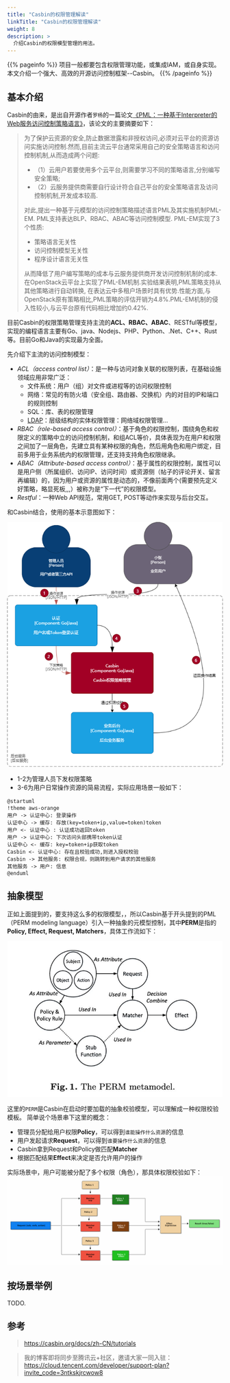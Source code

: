 ```yaml
---
title: "Casbin的权限管理解读"
linkTitle: "Casbin的权限管理解读"
weight: 8
description: >
  介绍Casbin的权限模型管理的用法。 
---
```


{{% pageinfo %}}
项目一般都要包含权限管理功能，或集成IAM，或自身实现。本文介绍一个强大、高效的开源访问控制框架--Casbin。
{{% /pageinfo %}}

## 基本介绍

Casbin的由来，是出自开源作者`罗杨`的一篇论文[《PML：一种基于Interpreter的Web服务访问控制策略语言》](https://arxiv.org/abs/1903.09756)，该论文的主要摘要如下：

> 为了保护云资源的安全,防止数据泄露和非授权访问,必须对云平台的资源访问实施访问控制.然而,目前主流云平台通常采用自己的安全策略语言和访问控制机制,从而造成两个问题:
> - （1）云用户若要使用多个云平台,则需要学习不同的策略语言,分别编写安全策略;
> - （2）云服务提供商需要自行设计符合自己平台的安全策略语言及访问控制机制,开发成本较高.
> 
> 对此,提出一种基于元模型的访问控制策略描述语言PML及其实施机制PML-EM. PML支持表达BLP、RBAC、ABAC等访问控制模型.
> PML-EM实现了3个性质:
> - 策略语言无关性
> - 访问控制模型无关性
> - 程序设计语言无关性
> 
> 从而降低了用户编写策略的成本与云服务提供商开发访问控制机制的成本. 在OpenStack云平台上实现了PML-EM机制.实验结果表明,PML策略支持从其他策略进行自动转换,
> 在表达云中多租户场景时具有优势.性能方面,与OpenStack原有策略相比,PML策略的评估开销为4.8%.PML-EM机制的侵入性较小,与云平台原有代码相比增加约0.42%. 


目前Casbin的权限策略管理支持主流的**ACL、RBAC、ABAC**、RESTful等模型，实现的编程语言主要有Go、java、Nodejs、PHP、Python、.Net、C++、Rust等。目前Go和Java的实现最为全面。

先介绍下主流的访问控制模型：
- _ACL（access control list）_：是一种与访问对象关联的权限列表，在基础设施领域应用非常广泛：
  - 文件系统：用户（组）对文件或进程等的访问权限控制
  - 网络：常见的有防火墙（安全组、路由器、交换机）内的对目的IP和端口的规则控制
  - SQL：库、表的权限管理
  - [LDAP](../openldap之拨云去日)：层级结构的实体权限管理：网络域权限管理...
- _RBAC（role-based access control）_：基于角色的权限控制，围绕角色和权限定义的策略中立的访问控制机制，和组ACL等价，具体表现为在用户和权限之间加了一层角色，先建立具有某种权限的角色，然后用角色和用户绑定，目前多用于业务系统内的权限管理，还支持支持角色权限继承。
- _ABAC（Attribute-based access control）_：基于属性的权限控制，属性可以是用户侧（所属组织、访问IP、访问时间）或资源侧（帖子的评论开关、留言再编辑）的，因为用户或资源的属性是动态的，不像前面两个(需要预先定义好策略，略显死板,,,）被称为是“下一代”的权限模型。
- _Restful_：一种Web API规范，常用GET, POST等动作来实现与后台交互。

和Casbin结合，使用的基本示意图如下：

![](/images/Casbin-使用示意图.drawio.png)

- 1-2为管理人员下发权限策略
- 3-6为用户日常操作资源的简易流程，实际应用场景一般如下：

```plantuml
@startuml
!theme aws-orange
用户 -> 认证中心: 登录操作
认证中心 -> 缓存: 存放(key=token+ip,value=token)token
用户 <- 认证中心 : 认证成功返回token
用户 -> 认证中心: 下次访问头部携带token认证
认证中心 <- 缓存: key=token+ip获取token
Casbin <- 认证中心: 存在且校验成功,则进入授权校验
Casbin -> 其他服务: 权限合规，则跳转到用户请求的其他服务
其他服务 -> 用户: 信息
@enduml
```


## 抽象模型

正如上面提到的，要支持这么多的权限模型，，所以Casbin基于开头提到的PML（PERM modeling language）引入一种抽象的元模型控制，其中**PERM**是指的**Policy, Effect, Request, Matchers**，具体工作流如下：

![](/images/Casbin-2022-01-26-23-21-26.png)

这里的`PERM`是Casbin在启动时要加载的抽象校验模型，可以理解成一种权限校验模板。 简单说个场景串下这里的概念：

- 管理员分配给用户权限**Policy**，可以得到`谁能操作什么资源`的信息
- 用户发起请求**Request**，可以得到`谁要操作什么资源`的信息
- Casbin拿到Request和Policy做匹配**Matcher**
- 根据匹配结果**Effect**来决定是否允许用户的操作

实际场景中，用户可能被分配了多个权限（角色），那具体权限校验如下：
![](/images/Casbin-2022-01-26-23-47-48.png)

## 按场景举例

TODO.

## 参考
> https://casbin.org/docs/zh-CN/tutorials

> 我的博客即将同步至腾讯云+社区，邀请大家一同入驻：https://cloud.tencent.com/developer/support-plan?invite_code=3ntkskjrcwow8